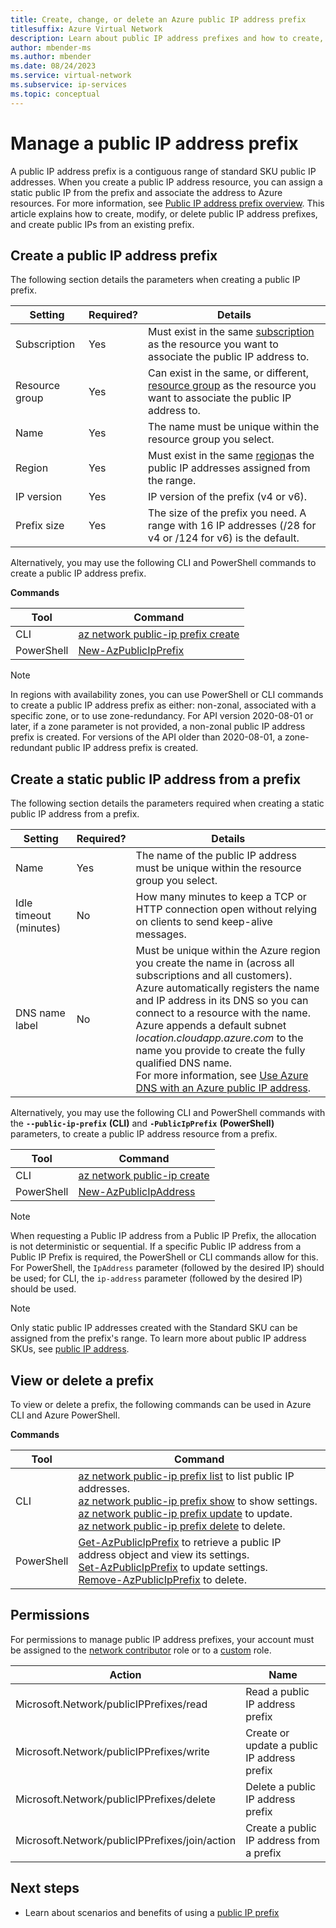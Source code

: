 ```yaml
---
title: Create, change, or delete an Azure public IP address prefix
titlesuffix: Azure Virtual Network
description: Learn about public IP address prefixes and how to create, change, or delete them.
author: mbender-ms
ms.author: mbender
ms.date: 08/24/2023
ms.service: virtual-network
ms.subservice: ip-services
ms.topic: conceptual
---
```


# Manage a public IP address prefix

A public IP address prefix is a contiguous range of standard SKU public IP addresses.  When you create a public IP address resource, you can assign a static public IP from the prefix and associate the address to Azure resources. For more information, see [Public IP address prefix overview](public-ip-address-prefix.md).  This article explains how to create, modify, or delete public IP address prefixes, and create public IPs from an existing prefix.

## Create a public IP address prefix

The following section details the parameters when creating a public IP prefix.

   | Setting | Required? | Details |
   | --- | --- | --- |
   | Subscription|Yes|Must exist in the same [subscription](../../azure-glossary-cloud-terminology.md?toc=%2fazure%2fvirtual-network%2ftoc.json#subscription) as the resource you want to associate the public IP address to. |
   | Resource group|Yes|Can exist in the same, or different, [resource group](../../azure-glossary-cloud-terminology.md?toc=%2fazure%2fvirtual-network%2ftoc.json#resource-group) as the resource you want to associate the public IP address to. |
   | Name | Yes | The name must be unique within the resource group you select.|
   | Region | Yes | Must exist in the same [region](https://azure.microsoft.com/regions)as the public IP addresses assigned from the range. |
   | IP version | Yes | IP version of the prefix (v4 or v6). |
   | Prefix size | Yes | The size of the prefix you need. A range with 16 IP addresses (/28 for v4 or /124 for v6) is the default. |

Alternatively, you may use the following CLI and PowerShell commands to create a public IP address prefix.

**Commands**

| Tool | Command |
| --- | --- |
| CLI | [az network public-ip prefix create](/cli/azure/network/public-ip/prefix#az-network-public-ip-prefix-create) |
| PowerShell |[New-AzPublicIpPrefix](/powershell/module/az.network/new-azpublicipprefix) |

>[!NOTE]
>In regions with availability zones, you can use PowerShell or CLI commands to create a public IP address prefix as either: non-zonal, associated with a specific zone, or to use zone-redundancy.  For API version 2020-08-01 or later, if a zone parameter is not provided, a non-zonal public IP address prefix is created. For versions of the API older than 2020-08-01, a zone-redundant public IP address prefix is created. 

## Create a static public IP address from a prefix

The following section details the parameters required when creating a static public IP address from a prefix.

   | Setting | Required? | Details |
   | --- | --- | --- |
   | Name | Yes | The name of the public IP address must be unique within the resource group you select. |
   | Idle timeout (minutes)| No| How many minutes to keep a TCP or HTTP connection open without relying on clients to send keep-alive messages. |
   | DNS name label | No | Must be unique within the Azure region you create the name in (across all subscriptions and all customers). </br> Azure automatically registers the name and IP address in its DNS so you can connect to a resource with the name. </br> Azure appends a default subnet *location.cloudapp.azure.com* to the name you provide to create the fully qualified DNS name. </br> For more information, see [Use Azure DNS with an Azure public IP address](../../dns/dns-custom-domain.md?toc=%2fazure%2fvirtual-network%2ftoc.json#public-ip-address). |

Alternatively, you may use the following CLI and PowerShell commands with the **`--public-ip-prefix`** **(CLI)** and **`-PublicIpPrefix`** **(PowerShell)** parameters, to create a public IP address resource from a prefix. 

| Tool | Command |
| --- | --- |
| CLI | [az network public-ip create](/cli/azure/network/public-ip#az-network-public-ip-create) |
| PowerShell | [New-AzPublicIpAddress](/powershell/module/az.network/new-azpublicipaddress) |

>[!NOTE]
>When requesting a Public IP address from a Public IP Prefix, the allocation is not deterministic or sequential. If a specific Public IP address from a Public IP Prefix is required, the PowerShell or CLI commands allow for this.  For PowerShell, the `IpAddress` parameter (followed by the desired IP) should be used; for CLI, the `ip-address` parameter (followed by the desired IP) should be used.

>[!NOTE]
>Only static public IP addresses created with the Standard SKU can be assigned from the prefix's range. To learn more about public IP address SKUs, see [public IP address](public-ip-addresses.md#public-ip-addresses).

## View or delete a prefix

To view or delete a prefix, the following commands can be used in Azure CLI and Azure PowerShell.

**Commands**

| Tool | Command |
| --- | --- |
| CLI | [az network public-ip prefix list](/cli/azure/network/public-ip/prefix#az-network-public-ip-prefix-list) to list public IP addresses. <br> [az network public-ip prefix show](/cli/azure/network/public-ip/prefix#az-network-public-ip-prefix-show) to show settings. <br> [az network public-ip prefix update](/cli/azure/network/public-ip/prefix#az-network-public-ip-prefix-update) to update. <br> [az network public-ip prefix delete](/cli/azure/network/public-ip/prefix#az-network-public-ip-prefix-delete) to delete. |
| PowerShell |[Get-AzPublicIpPrefix](/powershell/module/az.network/get-azpublicipprefix) to retrieve a public IP address object and view its settings. <br> [Set-AzPublicIpPrefix](/powershell/module/az.network/set-azpublicipprefix) to update settings. <br> [Remove-AzPublicIpPrefix](/powershell/module/az.network/remove-azpublicipprefix) to delete. |

## Permissions

For permissions to manage public IP address prefixes, your account must be assigned to the [network contributor](../../role-based-access-control/built-in-roles.md?toc=%2fazure%2fvirtual-network%2ftoc.json#network-contributor) role or to a [custom](../../role-based-access-control/custom-roles.md?toc=%2fazure%2fvirtual-network%2ftoc.json) role. 

| Action                                                            | Name                                                           |
| ---------                                                         | -------------                                                  |
| Microsoft.Network/publicIPPrefixes/read                           | Read a public IP address prefix                                |
| Microsoft.Network/publicIPPrefixes/write                          | Create or update a public IP address prefix                    |
| Microsoft.Network/publicIPPrefixes/delete                         | Delete a public IP address prefix                              |
| Microsoft.Network/publicIPPrefixes/join/action                     | Create a public IP address from a prefix |

## Next steps

- Learn about scenarios and benefits of using a [public IP prefix](public-ip-address-prefix.md)

